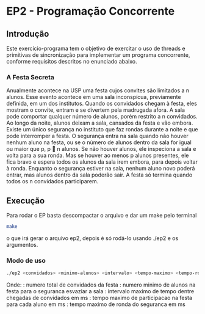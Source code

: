 #  EP2 - Programação Concorrente

## Introdução
Este exercı́cio-programa tem o objetivo de exercitar o uso de threads e primitivas de sincronização para implementar um programa concorrente, conforme requisitos descritos no enunciado abaixo.

### A Festa Secreta
Anualmente acontece na USP uma festa cujos convites são limitados a n alunos. Esse evento acontece em uma sala inconspı́cua, previamente definida, em um dos institutos. Quando os convidados chegam à festa, eles mostram o convite, entram e se divertem pela madrugada afora. A sala pode comportar qualquer número de alunos, porém restrito a n convidados. Ao longo da noite, alunos deixam a sala, cansados da festa e vão embora. Existe um único segurança no instituto que faz rondas durante a noite e que pode interromper a festa. O segurança entra na sala quando não houver nenhum aluno na festa, ou se o número de alunos dentro da sala for igual ou maior que p, p  n alunos. Se não houver alunos, ele inspeciona a sala e volta para a sua ronda. Mas se houver ao menos p alunos presentes, ele fica bravo e espera todos os alunos da sala irem embora, para depois voltar à ronda. Enquanto o segurança estiver na sala, nenhum aluno novo poderá entrar, mas alunos dentro da sala poderão sair. A festa só termina quando todos os n convidados participarem.

## Execução

Para rodar o EP basta descompactar o arquivo e dar um make pelo terminal
```sh
make
```
o que irá gerar o arquivo ep2, depois é só rodá-lo usando ./ep2 e os argumentos.

### Modo de uso
```sh
./ep2 <convidados> <minimo-alunos> <intervalo> <tempo-maximo> <tempo-ronda>
```

Onde:
<convidados>: 			numero total de convidados da festa
<minimo-alunos>: 		numero minimo de alunos na festa para o seguranca esvaziar a sala
<intervalo>: 			intervalo maximo de tempo dentre chegadas de convidados em ms
<tempo-maximo>: 		tempo maximo de participacao na festa para cada aluno em ms
<tempo-ronda>: 			tempo maximo de ronda do seguranca em ms

